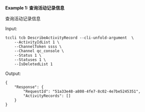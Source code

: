 **Example 1: 查询活动记录信息**

查询活动记录信息

Input: 

```
tccli tcb DescribeActivityRecord --cli-unfold-argument  \
    --ActivityIdList 1 \
    --ChannelToken ssss \
    --Channel qc_console \
    --Status 1 \
    --Statuses 1 \
    --IsDeletedList 1
```

Output: 
```
{
    "Response": {
        "RequestId": "51a33e48-a808-4fe7-8c02-4e7be5245351",
        "ActivityRecords": []
    }
}
```

